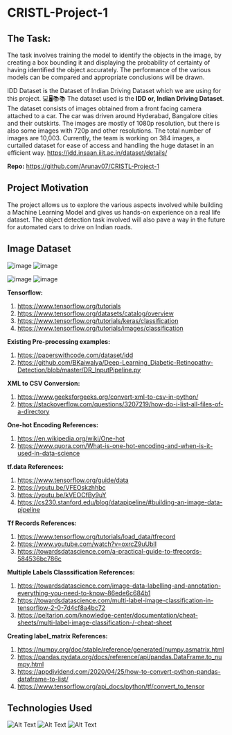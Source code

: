 # CRISTL-Project-1

## The Task: 
The task involves training the model to identify the objects in the image, by creating a box bounding it and displaying the probability of certainty of having identified the object accurately. 
The performance of the various models can be compared and appropriate conclusions will be drawn.

IDD Dataset is the Dataset of Indian Driving Dataset which we are using for this project.
💻🖥📚📚
The dataset used is the **IDD or, Indian Driving Dataset**. The dataset consists of images obtained from a front facing camera attached to a car. The car was driven around Hyderabad, Bangalore cities and their outskirts. The images are mostly of 1080p resolution, but there is also some images with 720p and other resolutions. The total number of images are 10,003. Currently, the team is working on 384 images, a curtailed dataset for ease of access and handling the huge dataset in an efficient way. https://idd.insaan.iiit.ac.in/dataset/details/

**Repo:** https://github.com/Arunav07/CRISTL-Project-1


## Project Motivation

The project allows us to explore the various aspects involved while building a Machine Learning Model and gives us hands-on experience on a real life dataset. The object detection task involved will also pave a way in the future for automated cars to drive on Indian roads.

## Image Dataset

![image](https://user-images.githubusercontent.com/83348948/137622320-ea941b46-0953-449e-871a-2a36e5776b2c.png) ![image](https://user-images.githubusercontent.com/83348948/137622448-d67638e4-7913-46b2-b10e-38484da2a1c6.png)


![image](https://user-images.githubusercontent.com/83348948/137622553-a69939f1-306f-4575-a91b-04b64097f7ac.png) ![image](https://user-images.githubusercontent.com/83348948/137622590-811480a0-6405-42ef-be29-8955dd537a00.png)







**Tensorflow:**
1) https://www.tensorflow.org/tutorials
2) https://www.tensorflow.org/datasets/catalog/overview
3) https://www.tensorflow.org/tutorials/keras/classification
4) https://www.tensorflow.org/tutorials/images/classification

**Existing Pre-processing examples:**
1) https://paperswithcode.com/dataset/idd
2) https://github.com/BKaiwalya/Deep-Learning_Diabetic-Retinopathy-Detection/blob/master/DR_InputPipeline.py

**XML to CSV Conversion:**
1) https://www.geeksforgeeks.org/convert-xml-to-csv-in-python/
2) https://stackoverflow.com/questions/3207219/how-do-i-list-all-files-of-a-directory

**One-hot Encoding References:**
1) https://en.wikipedia.org/wiki/One-hot
2) https://www.quora.com/What-is-one-hot-encoding-and-when-is-it-used-in-data-science

**tf.data References:**
1) https://www.tensorflow.org/guide/data
2) https://youtu.be/VFEOskzhhbc
3) https://youtu.be/kVEOCfBy9uY
4) https://cs230.stanford.edu/blog/datapipeline/#building-an-image-data-pipeline
 
**Tf Records References:**
1) https://www.tensorflow.org/tutorials/load_data/tfrecord
2) https://www.youtube.com/watch?v=oxrcZ9uUblI
3) https://towardsdatascience.com/a-practical-guide-to-tfrecords-584536bc786c

**Multiple Labels Classsification References:**
1) https://towardsdatascience.com/image-data-labelling-and-annotation-everything-you-need-to-know-86ede6c684b1
2) https://towardsdatascience.com/multi-label-image-classification-in-tensorflow-2-0-7d4cf8a4bc72
3) https://peltarion.com/knowledge-center/documentation/cheat-sheets/multi-label-image-classification-/-cheat-sheet

**Creating label_matrix References:**
1) https://numpy.org/doc/stable/reference/generated/numpy.asmatrix.html
2) https://pandas.pydata.org/docs/reference/api/pandas.DataFrame.to_numpy.html
3) https://appdividend.com/2020/04/25/how-to-convert-python-pandas-dataframe-to-list/
4) https://www.tensorflow.org/api_docs/python/tf/convert_to_tensor

## Technologies Used

![Alt Text](https://github.com/Atharva-D/git-mlsc/blob/main/python.jpg)
![Alt Text](https://github.com/Atharva-D/git-mlsc/blob/main/Tensorflow.png)
![Alt Text](https://github.com/Atharva-D/git-mlsc/blob/main/colab1.png)




